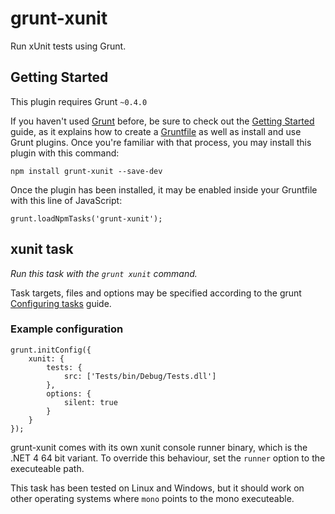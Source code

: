 # grunt-xunit

Run xUnit tests using Grunt.

##  Getting Started

This plugin requires Grunt `~0.4.0`

If you haven't used [Grunt](http://gruntjs.com/) before, be sure to check out the [Getting Started](http://gruntjs.com/getting-started) guide, as it explains how to create a [Gruntfile](http://gruntjs.com/sample-gruntfile) as well as install and use Grunt plugins. Once you're familiar with that process, you may install this plugin with this command:

```
npm install grunt-xunit --save-dev
```

Once the plugin has been installed, it may be enabled inside your Gruntfile with this line of JavaScript:

```
grunt.loadNpmTasks('grunt-xunit');
```

## xunit task
_Run this task with the `grunt xunit` command._

Task targets, files and options may be specified according to the grunt [Configuring tasks](http://gruntjs.com/configuring-tasks) guide.

### Example configuration

```
grunt.initConfig({
    xunit: {
        tests: {
            src: ['Tests/bin/Debug/Tests.dll']
        },
        options: {
            silent: true
        }
    }
});
```

grunt-xunit comes with its own xunit console runner binary, which is the .NET 4 64 bit variant. To override this behaviour, set the `runner` option to the executeable path.

This task has been tested on Linux and Windows, but it should work on other operating systems where `mono` points to the mono executeable.

